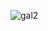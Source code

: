 ![gal2](https://user-images.githubusercontent.com/75086310/187456874-b0a87c9d-deef-476c-9507-2c867559ec74.png)
